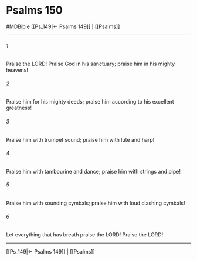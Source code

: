 # Psalms 150
#MDBible
[[Ps_149|← Psalms 149]] | [[Psalms]]

***

###### 1 
Praise the LORD! Praise God in his sanctuary; praise him in his mighty heavens! 

###### 2 
Praise him for his mighty deeds; praise him according to his excellent greatness! 

###### 3 
Praise him with trumpet sound; praise him with lute and harp! 

###### 4 
Praise him with tambourine and dance; praise him with strings and pipe! 

###### 5 
Praise him with sounding cymbals; praise him with loud clashing cymbals! 

###### 6 
Let everything that has breath praise the LORD! Praise the LORD! 

***

[[Ps_149|← Psalms 149]] | [[Psalms]]
